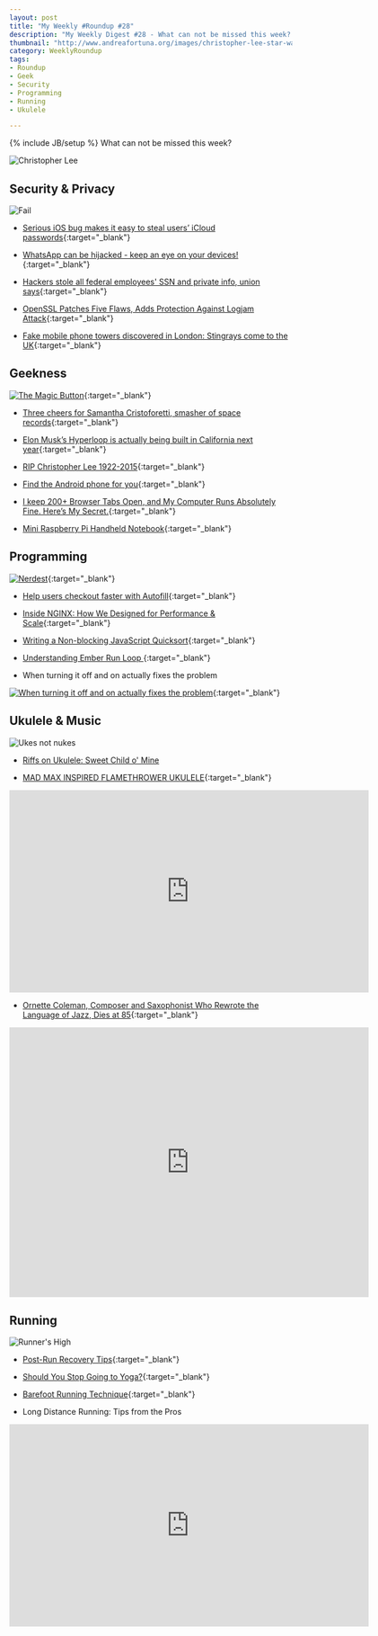 ```yaml
---
layout: post
title: "My Weekly #Roundup #28"
description: "My Weekly Digest #28 - What can not be missed this week? "
thumbnail: "http://www.andreafortuna.org/images/christopher-lee-star-wars.jpg"
category: WeeklyRoundup
tags: 
- Roundup
- Geek
- Security
- Programming
- Running
- Ukulele

---
```

{% include JB/setup %}
What can not be missed this week? 

![Christopher Lee](http://www.andreafortuna.org/images/christopher-lee-star-wars.jpg)
<!-- more -->

Security & Privacy
--
![Fail](http://media0.giphy.com/media/hrOSnyyh7O372/giphy.gif)

- [Serious iOS bug makes it easy to steal users’ iCloud passwords](http://arstechnica.com/security/2015/06/serious-ios-bug-makes-it-easy-to-steal-users-icloud-passwords/){:target="_blank"}

- [WhatsApp can be hijacked - keep an eye on your devices!](https://nakedsecurity.sophos.com/2015/06/08/whatsapp-can-be-hijacked-in-seconds/){:target="_blank"}

- [Hackers stole all federal employees' SSN and private info, union says](http://www.engadget.com/2015/06/11/federal-hack-union/){:target="_blank"}

- [OpenSSL Patches Five Flaws, Adds Protection Against Logjam Attack](https://threatpost.com/openssl-patches-five-flaws-adds-protection-against-logjam-attack/113282){:target="_blank"}

- [Fake mobile phone towers discovered in London: Stingrays come to the UK](http://radar.andreafortuna.org/post/121262446969/fake-mobile-phone-towers-discovered-in-london){:target="_blank"}



Geekness
--

[![The Magic Button](http://www.commitstrip.com/wp-content/uploads/2015/06/Strip-lEnfance-du-codeur-le-bouton-Turbo-650-finalenglsih.jpg)](http://www.commitstrip.com/en/2015/06/11/coders-childhood-the-magic-button/){:target="_blank"}

- [Three cheers for Samantha Cristoforetti, smasher of space records](http://www.washingtonpost.com/news/speaking-of-science/wp/2015/06/11/three-cheers-for-samantha-cristoforetti-smasher-of-space-records/){:target="_blank"}

- [Elon Musk’s Hyperloop is actually being built in California next year](http://arstechnica.com/cars/2015/06/elon-musks-hyperloop-is-actually-being-built-in-california-next-year/){:target="_blank"}

- [RIP Christopher Lee 1922-2015](http://www.geeksaresexy.net/2015/06/11/rip-christopher-lee-1922-2015/){:target="_blank"}

- [Find the Android phone for you](https://www.android.com/phones/whichphone/){:target="_blank"}

- [I keep 200+ Browser Tabs Open, and My Computer Runs Absolutely Fine. Here’s My Secret.](http://thehackernews.com/2015/06/chrome-browser-fast.html){:target="_blank"}

- [Mini Raspberry Pi Handheld Notebook](https://learn.adafruit.com/mini-raspberry-pi-handheld-notebook-palmtop/overview){:target="_blank"}



Programming
--
[![Nerdest](http://www.commitstrip.com/wp-content/uploads/2015/06/Strip-Plus-geek-que-geek-650-finalenglish.jpg)](http://www.commitstrip.com/en/2015/06/04/nerd-nerder-nerdest/){:target="_blank"}

- [Help users checkout faster with Autofill](http://updates.html5rocks.com/2015/06/checkout-faster-with-Autofill){:target="_blank"}

- [Inside NGINX: How We Designed for Performance & Scale](http://nginx.com/blog/inside-nginx-how-we-designed-for-performance-scale/){:target="_blank"}

- [Writing a Non-blocking JavaScript Quicksort](http://www.breck-mckye.com/blog/2015/06/writing-a-non-blocking-javascript-quicksort/){:target="_blank"}

- [Understanding Ember Run Loop ](http://www.monsoonco.com/forrest-thomas-writes-about-the-ember-run-loop-on-emberflare-com/){:target="_blank"}

- When turning it off and on actually fixes the problem

[![When turning it off and on actually fixes the problem](http://i.imgur.com/NfClEf0.gif)](http://devopsreactions.tumblr.com/post/121177282330/when-turning-it-off-and-on-actually-fixes-the#_=_){:target="_blank"}




Ukulele & Music
--

![Ukes not nukes](https://s-media-cache-ak0.pinimg.com/236x/3b/2c/22/3b2c2286fe9c06f163e1e178d18eeca1.jpg)

- [Riffs on Ukulele: Sweet Child o' Mine](http://www.andreafortuna.org/ukulele/2015/06/11/riffs-on-ukulele-sweet-child-o-mine/)

- [MAD MAX INSPIRED FLAMETHROWER UKULELE](http://hackaday.com/2015/06/07/mad-max-inspired-flamethrower-ukulele/){:target="_blank"}

<iframe width="640" height="360" src="https://www.youtube.com/embed/tzfyoSgFGNc" frameborder="0" allowfullscreen></iframe>

- [Ornette Coleman, Composer and Saxophonist Who Rewrote the Language of Jazz, Dies at 85](http://www.nytimes.com/2015/06/12/arts/music/ornette-coleman-jazz-saxophonist-dies-at-85-obituary.html?_r=0){:target="_blank"}

<iframe width="640" height="480" src="https://www.youtube.com/embed/wk-k3KzBZec" frameborder="0" allowfullscreen></iframe>


Running
--

![Runner's High](https://s-media-cache-ak0.pinimg.com/736x/b5/09/e9/b509e93fc46cd764d2c1162e3577b4b8.jpg)


- [Post-Run Recovery Tips](http://www.runnersworld.com/injury-treatment/post-run-recovery-tips){:target="_blank"}

- [Should You Stop Going to Yoga?](http://texasrunningpost.com/training/ask-the-doctor-you-need-to-stop-going-to-yoga/){:target="_blank"}

- [Barefoot Running Technique](http://www.vibramfivefingers.com/education/barefoot_running_technique.htm){:target="_blank"}

- Long Distance Running: Tips from the Pros

<iframe width="640" height="360" src="https://www.youtube.com/embed/hdpSTCzEJB8" frameborder="0" allowfullscreen></iframe>